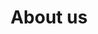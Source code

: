---
title: About us
description: Funded in part by Harmony, we are building infrastructure for a more robust options ecosystem in DeFi.
hero:
  heading: Valorem is a protocol for writing physically settled options.
  text_markdown: |
    Funded in part by Harmony, we are building infrastructure for a more robust options ecosystem in DeFi. Our partners and contributors are listed below.
page_blocks:
  - _id: partners_all
    cards:
      - label: Partner
        logo_path: /assets/images/partners/ac.svg
        logo_alt: Alcibiades Capital logo
        url: https://alcibiades.capital
      - label: Partner
        logo_path: /assets/images/partners/harmony.png
        logo_alt: Harmony logo
        url: https://talk.harmony.one/t/valorem-options-flexible-derivatives-defi-primitive-for-harmony-blockchain/12733
      - label: Partner
        image_path: /assets/images/partners/amadeo.jpg
        image_alt: "Amadeo Brands’ profile picture"
        heading: Amadeo Brands
        subheading: "@amadeobrands"
        url: https://twitter.com/amadeobrands
      - label: Collaborator
        image_path: /assets/images/partners/felix.jpg
        image_alt: "Felix Hill’s profile picture"
        heading: Felix Hill
        subheading:
        url:
      - label: Collaborator
        image_path: /assets/images/partners/felix.jpg
        image_alt:
        heading:
        subheading:
        url:
      - label: Collaborator
        logo_path: /assets/images/partners/cultmethod.svg
        logo_alt: CultMethod logo
        url: https://cultmethod.com
  - _id: connect
    heading: Want to get involved?
    text_markdown: |
      Help us enable more efficient yield on-chain. Join our Discord server, get involved in the conversation, or make direct contributions to the project.
    links:
      - heading: Discord
        subheading: Join the conversation
        url: https://discord.com
      - heading: Twitter
        subheading: Keep up to date
        url: https://twitter.com/valorem_app
  - _id: cta
    heading: Getting started is easy. Connect a wallet and write your first custom option in minutes.
    buttons:
      - text: Launch app
        url: https://app.valorem.xyz
---